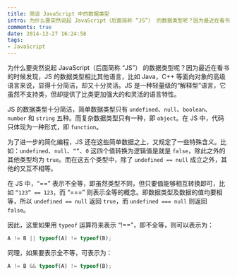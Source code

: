 ```yaml
---
title: 简谈 JavaScript 中的数据类型
intro: 为什么要突然说起 JavaScript（后面简称 “JS”） 的数据类型呢？因为最近在看书的时候发现，JS 的数据类型相比其他语言，比如 Java，C++ 等面向对象的高级语言来说，显得十分简洁，却又十分灵活。JS 是一种轻量级的“解释型”语言，它虽然不支持类，但却提供了比类更加强大的和灵活的语言特性。
comments: true
date: 2014-12-27 16:24:58
tags:
- JavaScript
---
```


为什么要突然说起 JavaScript（后面简称 “JS”） 的数据类型呢？因为最近在看书的时候发现，JS 的数据类型相比其他语言，比如 Java，C++ 等面向对象的高级语言来说，显得十分简洁，却又十分灵活。JS 是一种轻量级的“解释型”语言，它虽然不支持类，但却提供了比类更加强大的和灵活的语言特性。

JS 的数据类型十分简洁，简单数据类型只有 `undefined`、`null`、`boolean`、`number` 和 `string` 五种。而复杂数据类型只有一种，即 `object`。在 JS 中，代码只体现为一种形式，即 `function`。

为了进一步的简化编程，JS 还在这些简单数据之上，又规定了一些特殊含义。比如：`undefined`、`null`、`“”`、`0` 这四个值转换为逻辑值是就是 `false`，除此之外的其他类型均为 `true`。而在这五个类型中，除了 `undefined == null` 成立之外，其他的又互不相等。

在 JS 中，“==” 表示不全等，即虽然类型不同，但只要值能够相互转换即可，比如 `“123” == 123`，而 “===” 则表示全等的概念。即数据类型及数据的值均要相等，所以 `undefined == null` 返回 `true`，而 `undefined === null` 则返回 `false`。

因此，这里如果用 `typeof` 运算符来表示 “!==”，即不全等，则可以表示为： 

```javascript
A != B || typeof(A) != typeof(B);
```

同理，如果要表示全不等，可表示为：

```javascript
A != B && typeof(A) != typeof(B);
```
